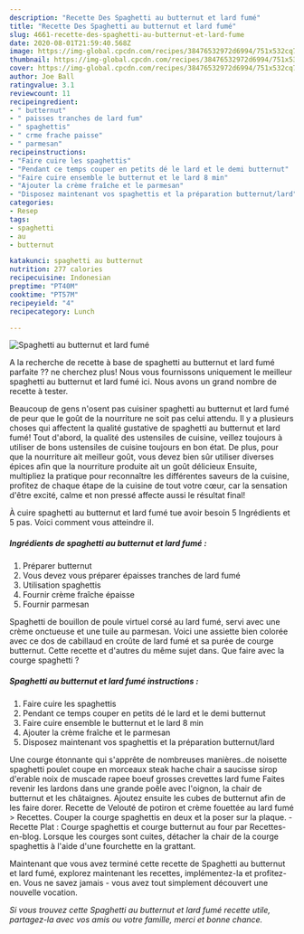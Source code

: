 ```yaml
---
description: "Recette Des Spaghetti au butternut et lard fumé"
title: "Recette Des Spaghetti au butternut et lard fumé"
slug: 4661-recette-des-spaghetti-au-butternut-et-lard-fume
date: 2020-08-01T21:59:40.568Z
image: https://img-global.cpcdn.com/recipes/38476532972d6994/751x532cq70/spaghetti-au-butternut-et-lard-fume-photo-principale-de-la-recette.jpg
thumbnail: https://img-global.cpcdn.com/recipes/38476532972d6994/751x532cq70/spaghetti-au-butternut-et-lard-fume-photo-principale-de-la-recette.jpg
cover: https://img-global.cpcdn.com/recipes/38476532972d6994/751x532cq70/spaghetti-au-butternut-et-lard-fume-photo-principale-de-la-recette.jpg
author: Joe Ball
ratingvalue: 3.1
reviewcount: 11
recipeingredient:
- " butternut"
- " paisses tranches de lard fum"
- " spaghettis"
- " crme frache paisse"
- " parmesan"
recipeinstructions:
- "Faire cuire les spaghettis"
- "Pendant ce temps couper en petits dé le lard et le demi butternut"
- "Faire cuire ensemble le butternut et le lard 8 min"
- "Ajouter la crème fraîche et le parmesan"
- "Disposez maintenant vos spaghettis et la préparation butternut/lard"
categories:
- Resep
tags:
- spaghetti
- au
- butternut

katakunci: spaghetti au butternut 
nutrition: 277 calories
recipecuisine: Indonesian
preptime: "PT40M"
cooktime: "PT57M"
recipeyield: "4"
recipecategory: Lunch

---
```



![Spaghetti au butternut et lard fumé](https://img-global.cpcdn.com/recipes/38476532972d6994/751x532cq70/spaghetti-au-butternut-et-lard-fume-photo-principale-de-la-recette.jpg)

A la recherche de recette à base de spaghetti au butternut et lard fumé parfaite ?? ne cherchez plus! Nous vous fournissons uniquement le meilleur spaghetti au butternut et lard fumé ici. Nous avons un grand nombre de recette à tester.

Beaucoup de gens n'osent pas cuisiner spaghetti au butternut et lard fumé de peur que le goût de la nourriture ne soit pas celui attendu. Il y a plusieurs choses qui affectent la qualité gustative de spaghetti au butternut et lard fumé! Tout d'abord, la qualité des ustensiles de cuisine, veillez toujours à utiliser de bons ustensiles de cuisine toujours en bon état. De plus, pour que la nourriture ait meilleur goût, vous devez bien sûr utiliser diverses épices afin que la nourriture produite ait un goût délicieux Ensuite, multipliez la pratique pour reconnaître les différentes saveurs de la cuisine, profitez de chaque étape de la cuisine de tout votre cœur, car la sensation d'être excité, calme et non pressé affecte aussi le résultat final!

<!--inarticleads1-->

À cuire spaghetti au butternut et lard fumé tue avoir besoin 5 Ingrédients et 5 pas. Voici comment vous atteindre il.

##### Ingrédients de spaghetti au butternut et lard fumé :

1. Préparer  butternut
1. Vous devez vous préparer  épaisses tranches de lard fumé
1. Utilisation  spaghettis
1. Fournir  crème fraîche épaisse
1. Fournir  parmesan


Spaghetti de bouillon de poule virtuel corsé au lard fumé, servi avec une crème onctueuse et une tuile au parmesan. Voici une assiette bien colorée avec ce dos de cabillaud en croûte de lard fumé et sa purée de courge butternut. Cette recette et d&#39;autres du même sujet dans. Que faire avec la courge spaghetti ? 

<!--inarticleads2-->

##### Spaghetti au butternut et lard fumé instructions :

1. Faire cuire les spaghettis
1. Pendant ce temps couper en petits dé le lard et le demi butternut
1. Faire cuire ensemble le butternut et le lard 8 min
1. Ajouter la crème fraîche et le parmesan
1. Disposez maintenant vos spaghettis et la préparation butternut/lard


Une courge étonnante qui s&#39;apprête de nombreuses manières..de noisette spaghetti poulet coupe en morceaux steak hache chair a saucisse sirop d&#39;erable noix de muscade rapee boeuf grosses crevettes lard fume Faites revenir les lardons dans une grande poêle avec l&#39;oignon, la chair de butternut et les châtaignes. Ajoutez ensuite les cubes de butternut afin de les faire dorer. Recette de Velouté de potiron et crème fouettée au lard fumé &gt; Recettes. Couper la courge spaghettis en deux et la poser sur la plaque. - Recette Plat : Courge spaghettis et courge butternut au four par Recettes-en-blog. Lorsque les courges sont cuites, détacher la chair de la courge spaghettis à l&#39;aide d&#39;une fourchette en la grattant. 

<!--inarticleads1-->

<p>
Maintenant que vous avez terminé cette recette de Spaghetti au butternut et lard fumé, explorez maintenant les recettes, implémentez-la et profitez-en. Vous ne savez jamais - vous avez tout simplement découvert une nouvelle vocation.
</p>

<p>
<i>Si vous trouvez cette Spaghetti au butternut et lard fumé recette utile, partagez-la avec vos amis ou votre famille, merci et bonne chance.</i>
</p>
